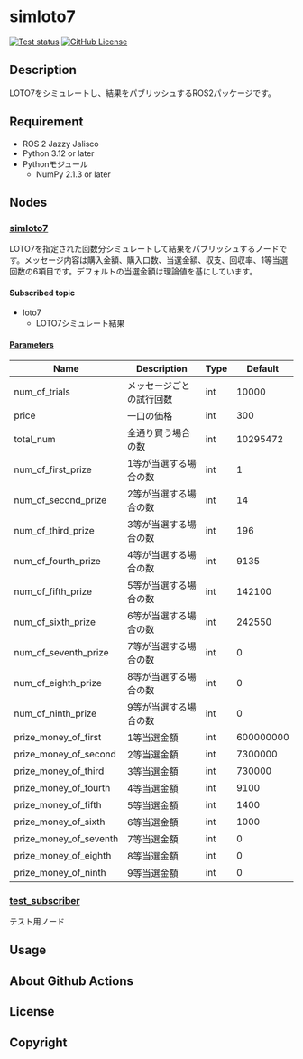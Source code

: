 # simloto7
<a href="https://github.com/IT2729/simloto7_ros2/actions/workflows/test.yml"><img src="https://github.com/IT2729/simloto7_ros2/actions/workflows/test.yml/badge.svg" alt="Test status"></a>
<a href="https://github.com/IT2729/simloto7_ros2/tree/main?tab=BSD-3-Clause-1-ov-file"><img alt="GitHub License" src="https://img.shields.io/github/license/IT2729/simloto7_ros2"></a>

## Description
LOTO7をシミュレートし、結果をパブリッシュするROS2パッケージです。

## Requirement
- ROS 2 Jazzy Jalisco
- Python 3.12 or later
- Pythonモジュール
    - NumPy 2.1.3 or later

## Nodes
### <a href="https://github.com/IT2729/simloto7_ros2/blob/main/simloto7/simloto7.py">simloto7</a>
LOTO7を指定された回数分シミュレートして結果をパブリッシュするノードです。メッセージ内容は購入金額、購入口数、当選金額、収支、回収率、1等当選回数の6項目です。デフォルトの当選金額は理論値を基にしています。

#### Subscribed topic
- loto7
    - LOTO7シミュレート結果

#### <a href="https://github.com/IT2729/simloto7_ros2/blob/main/config/params.yaml">Parameters</a>
<table width="1000">
  <thead>
    <tr>
      <th scope="col">Name</th>
      <th scope="col">Description</th>
      <th scope="col">Type</th>
      <th scope="col">Default</th>
    </tr>
  </thead>
  </tbody>
    <tr>
      <td width="30%">num_of_trials</td>
      <td width="40%">メッセージごとの試行回数</td>
      <td width="10%">int</td>
      <td width="20%">10000</td>
    </tr>
    <tr>
      <td>price</td>
      <td>一口の価格</td>
      <td>int</td>
      <td>300</td>
    </tr>
    <tr>
      <td>total_num</td>
      <td>全通り買う場合の数</td>
      <td>int</td>
      <td>10295472</td>
    </tr>
    <tr>
      <td>num_of_first_prize</td>
      <td>1等が当選する場合の数</td>
      <td>int</td>
      <td>1</td>
    </tr>
    <tr>
      <td>num_of_second_prize</td>
      <td>2等が当選する場合の数</td>
      <td>int</td>
      <td>14</td>
    </tr>
    <tr>
      <td>num_of_third_prize</td>
      <td>3等が当選する場合の数</td>
      <td>int</td>
      <td>196</td>
    </tr>
    <tr>
      <td>num_of_fourth_prize</td>
      <td>4等が当選する場合の数</td>
      <td>int</td>
      <td>9135</td>
    </tr>
    <tr>
      <td>num_of_fifth_prize</td>
      <td>5等が当選する場合の数</td>
      <td>int</td>
      <td>142100</td>
    </tr>
    <tr>
      <td>num_of_sixth_prize</td>
      <td>6等が当選する場合の数</td>
      <td>int</td>
      <td>242550</td>
    </tr>
    <tr>
      <td>num_of_seventh_prize</td>
      <td>7等が当選する場合の数</td>
      <td>int</td>
      <td>0</td>
    </tr>
    <tr>
      <td>num_of_eighth_prize</td>
      <td>8等が当選する場合の数</td>
      <td>int</td>
      <td>0</td>
    </tr>
    <tr>
      <td>num_of_ninth_prize</td>
      <td>9等が当選する場合の数</td>
      <td>int</td>
      <td>0</td>
    </tr>
    <tr>
      <td>prize_money_of_first</td>
      <td>1等当選金額</td>
      <td>int</td>
      <td>600000000</td>
    </tr>
    <tr>
      <td>prize_money_of_second</td>
      <td>2等当選金額</td>
      <td>int</td>
      <td>7300000</td>
    </tr>
    <tr>
      <td>prize_money_of_third</td>
      <td>3等当選金額</td>
      <td>int</td>
      <td>730000</td>
    </tr>
    <tr>
      <td>prize_money_of_fourth</td>
      <td>4等当選金額</td>
      <td>int</td>
      <td>9100</td>
    </tr>
    <tr>
      <td>prize_money_of_fifth</td>
      <td>5等当選金額</td>
      <td>int</td>
      <td>1400</td>
    </tr>
    <tr>
      <td>prize_money_of_sixth</td>
      <td>6等当選金額</td>
      <td>int</td>
      <td>1000</td>
    </tr>
    <tr>
      <td>prize_money_of_seventh</td>
      <td>7等当選金額</td>
      <td>int</td>
      <td>0</td>
    </tr>
    <tr>
      <td>prize_money_of_eighth</td>
      <td>8等当選金額</td>
      <td>int</td>
      <td>0</td>
    </tr>
    <tr>
      <td>prize_money_of_ninth</td>
      <td>9等当選金額</td>
      <td>int</td>
      <td>0</td>
    </tr>
  </tbody>
</table>

### <a href="https://github.com/IT2729/simloto7_ros2/blob/main/simloto7/test_subscriber.py">test_subscriber</a>
テスト用ノード

## Usage

## About Github Actions

## License

## Copyright
